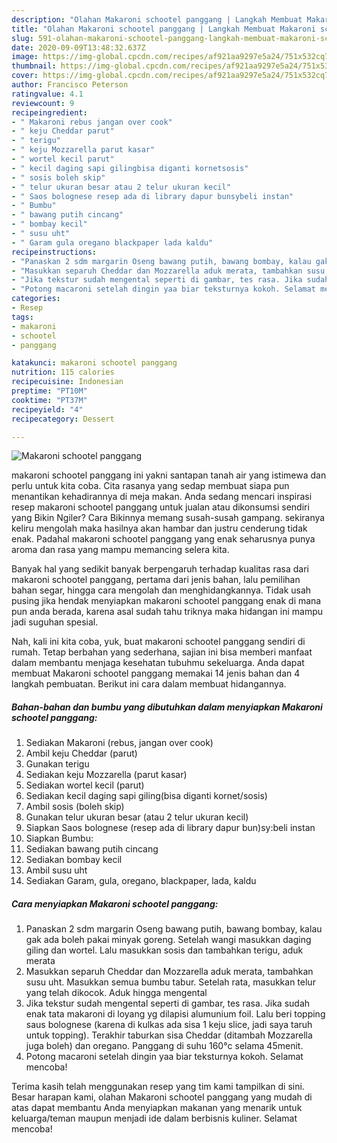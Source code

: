 ```yaml
---
description: "Olahan Makaroni schootel panggang | Langkah Membuat Makaroni schootel panggang Yang Sempurna"
title: "Olahan Makaroni schootel panggang | Langkah Membuat Makaroni schootel panggang Yang Sempurna"
slug: 591-olahan-makaroni-schootel-panggang-langkah-membuat-makaroni-schootel-panggang-yang-sempurna
date: 2020-09-09T13:48:32.637Z
image: https://img-global.cpcdn.com/recipes/af921aa9297e5a24/751x532cq70/makaroni-schootel-panggang-foto-resep-utama.jpg
thumbnail: https://img-global.cpcdn.com/recipes/af921aa9297e5a24/751x532cq70/makaroni-schootel-panggang-foto-resep-utama.jpg
cover: https://img-global.cpcdn.com/recipes/af921aa9297e5a24/751x532cq70/makaroni-schootel-panggang-foto-resep-utama.jpg
author: Francisco Peterson
ratingvalue: 4.1
reviewcount: 9
recipeingredient:
- " Makaroni rebus jangan over cook"
- " keju Cheddar parut"
- " terigu"
- " keju Mozzarella parut kasar"
- " wortel kecil parut"
- " kecil daging sapi gilingbisa diganti kornetsosis"
- " sosis boleh skip"
- " telur ukuran besar atau 2 telur ukuran kecil"
- " Saos bolognese resep ada di library dapur bunsybeli instan"
- " Bumbu"
- " bawang putih cincang"
- " bombay kecil"
- " susu uht"
- " Garam gula oregano blackpaper lada kaldu"
recipeinstructions:
- "Panaskan 2 sdm margarin Oseng bawang putih, bawang bombay, kalau gak ada boleh pakai minyak goreng. Setelah wangi masukkan daging giling dan wortel. Lalu masukkan sosis dan tambahkan terigu, aduk merata"
- "Masukkan separuh Cheddar dan Mozzarella aduk merata, tambahkan susu uht. Masukkan semua bumbu tabur. Setelah rata, masukkan telur yang telah dikocok. Aduk hingga mengental"
- "Jika tekstur sudah mengental seperti di gambar, tes rasa. Jika sudah enak tata makaroni di loyang yg dilapisi alumunium foil. Lalu beri topping saus bolognese (karena di kulkas ada sisa 1 keju slice, jadi saya taruh untuk topping). Terakhir taburkan sisa Cheddar (ditambah Mozzarella juga boleh) dan oregano. Panggang di suhu 160°c selama 45menit."
- "Potong macaroni setelah dingin yaa biar teksturnya kokoh. Selamat mencoba!"
categories:
- Resep
tags:
- makaroni
- schootel
- panggang

katakunci: makaroni schootel panggang 
nutrition: 115 calories
recipecuisine: Indonesian
preptime: "PT10M"
cooktime: "PT37M"
recipeyield: "4"
recipecategory: Dessert

---
```



![Makaroni schootel panggang](https://img-global.cpcdn.com/recipes/af921aa9297e5a24/751x532cq70/makaroni-schootel-panggang-foto-resep-utama.jpg)


makaroni schootel panggang ini yakni santapan tanah air yang istimewa dan perlu untuk kita coba. Cita rasanya yang sedap membuat siapa pun menantikan kehadirannya di meja makan.
Anda sedang mencari inspirasi resep makaroni schootel panggang untuk jualan atau dikonsumsi sendiri yang Bikin Ngiler? Cara Bikinnya memang susah-susah gampang. sekiranya keliru mengolah maka hasilnya akan hambar dan justru cenderung tidak enak. Padahal makaroni schootel panggang yang enak seharusnya punya aroma dan rasa yang mampu memancing selera kita.

Banyak hal yang sedikit banyak berpengaruh terhadap kualitas rasa dari makaroni schootel panggang, pertama dari jenis bahan, lalu pemilihan bahan segar, hingga cara mengolah dan menghidangkannya. Tidak usah pusing jika hendak menyiapkan makaroni schootel panggang enak di mana pun anda berada, karena asal sudah tahu triknya maka hidangan ini mampu jadi suguhan spesial.




Nah, kali ini kita coba, yuk, buat makaroni schootel panggang sendiri di rumah. Tetap berbahan yang sederhana, sajian ini bisa memberi manfaat dalam membantu menjaga kesehatan tubuhmu sekeluarga. Anda dapat membuat Makaroni schootel panggang memakai 14 jenis bahan dan 4 langkah pembuatan. Berikut ini cara dalam membuat hidangannya.

<!--inarticleads1-->

##### Bahan-bahan dan bumbu yang dibutuhkan dalam menyiapkan Makaroni schootel panggang:

1. Sediakan  Makaroni (rebus, jangan over cook)
1. Ambil  keju Cheddar (parut)
1. Gunakan  terigu
1. Sediakan  keju Mozzarella (parut kasar)
1. Sediakan  wortel kecil (parut)
1. Sediakan  kecil daging sapi giling(bisa diganti kornet/sosis)
1. Ambil  sosis (boleh skip)
1. Gunakan  telur ukuran besar (atau 2 telur ukuran kecil)
1. Siapkan  Saos bolognese (resep ada di library dapur bun)sy:beli instan
1. Siapkan  Bumbu:
1. Sediakan  bawang putih cincang
1. Sediakan  bombay kecil
1. Ambil  susu uht
1. Sediakan  Garam, gula, oregano, blackpaper, lada, kaldu




<!--inarticleads2-->

##### Cara menyiapkan Makaroni schootel panggang:

1. Panaskan 2 sdm margarin Oseng bawang putih, bawang bombay, kalau gak ada boleh pakai minyak goreng. Setelah wangi masukkan daging giling dan wortel. Lalu masukkan sosis dan tambahkan terigu, aduk merata
1. Masukkan separuh Cheddar dan Mozzarella aduk merata, tambahkan susu uht. Masukkan semua bumbu tabur. Setelah rata, masukkan telur yang telah dikocok. Aduk hingga mengental
1. Jika tekstur sudah mengental seperti di gambar, tes rasa. Jika sudah enak tata makaroni di loyang yg dilapisi alumunium foil. Lalu beri topping saus bolognese (karena di kulkas ada sisa 1 keju slice, jadi saya taruh untuk topping). Terakhir taburkan sisa Cheddar (ditambah Mozzarella juga boleh) dan oregano. Panggang di suhu 160°c selama 45menit.
1. Potong macaroni setelah dingin yaa biar teksturnya kokoh. Selamat mencoba!




Terima kasih telah menggunakan resep yang tim kami tampilkan di sini. Besar harapan kami, olahan Makaroni schootel panggang yang mudah di atas dapat membantu Anda menyiapkan makanan yang menarik untuk keluarga/teman maupun menjadi ide dalam berbisnis kuliner. Selamat mencoba!
